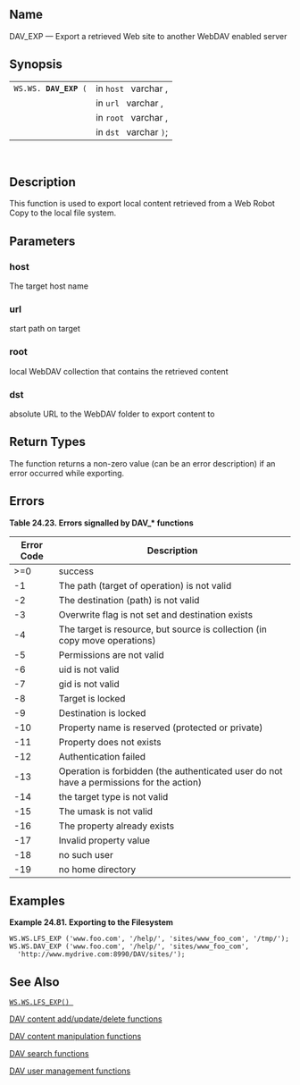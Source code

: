 <div id="fn_dav_exp" class="refentry">

<div class="titlepage">

</div>

<div class="refnamediv">

## Name

DAV_EXP — Export a retrieved Web site to another WebDAV enabled server

</div>

<div class="refsynopsisdiv">

## Synopsis

<div id="fsyn_dav_exp" class="funcsynopsis">

|                            |                        |
|----------------------------|------------------------|
| `WS.WS. `**`DAV_EXP`**` (` | in `host ` varchar ,   |
|                            | in `url ` varchar ,    |
|                            | in `root ` varchar ,   |
|                            | in `dst ` varchar `)`; |

<div class="funcprototype-spacer">

 

</div>

</div>

</div>

<div id="desc_dav_exp" class="refsect1">

## Description

This function is used to export local content retrieved from a Web Robot
Copy to the local file system.

</div>

<div id="params_dav_exp" class="refsect1">

## Parameters

<div id="id85514" class="refsect2">

### host

The target host name

</div>

<div id="id85517" class="refsect2">

### url

start path on target

</div>

<div id="id85520" class="refsect2">

### root

local WebDAV collection that contains the retrieved content

</div>

<div id="id85523" class="refsect2">

### dst

absolute URL to the WebDAV folder to export content to

</div>

</div>

<div id="ret_dav_exp" class="refsect1">

## Return Types

The function returns a non-zero value (can be an error description) if
an error occurred while exporting.

</div>

<div id="errors_dav_exp" class="refsect1">

## Errors

<div id="id85531" class="table">

**Table 24.23. Errors signalled by DAV\_\* functions**

<div class="table-contents">

| Error Code                           | Description                                                                                                              |
|--------------------------------------|--------------------------------------------------------------------------------------------------------------------------|
| <span class="errorcode">\>=0 </span> | <span class="errortext">success </span>                                                                                  |
| <span class="errorcode">-1 </span>   | <span class="errortext">The path (target of operation) is not valid </span>                                              |
| <span class="errorcode">-2 </span>   | <span class="errortext">The destination (path) is not valid </span>                                                      |
| <span class="errorcode">-3 </span>   | <span class="errortext">Overwrite flag is not set and destination exists </span>                                         |
| <span class="errorcode">-4 </span>   | <span class="errortext">The target is resource, but source is collection (in copy move operations) </span>               |
| <span class="errorcode">-5 </span>   | <span class="errortext">Permissions are not valid </span>                                                                |
| <span class="errorcode">-6 </span>   | <span class="errortext">uid is not valid </span>                                                                         |
| <span class="errorcode">-7 </span>   | <span class="errortext">gid is not valid </span>                                                                         |
| <span class="errorcode">-8 </span>   | <span class="errortext">Target is locked </span>                                                                         |
| <span class="errorcode">-9 </span>   | <span class="errortext">Destination is locked </span>                                                                    |
| <span class="errorcode">-10 </span>  | <span class="errortext">Property name is reserved (protected or private) </span>                                         |
| <span class="errorcode">-11 </span>  | <span class="errortext">Property does not exists </span>                                                                 |
| <span class="errorcode">-12 </span>  | <span class="errortext">Authentication failed </span>                                                                    |
| <span class="errorcode">-13 </span>  | <span class="errortext">Operation is forbidden (the authenticated user do not have a permissions for the action) </span> |
| <span class="errorcode">-14 </span>  | <span class="errortext">the target type is not valid </span>                                                             |
| <span class="errorcode">-15 </span>  | <span class="errortext">The umask is not valid </span>                                                                   |
| <span class="errorcode">-16 </span>  | <span class="errortext">The property already exists </span>                                                              |
| <span class="errorcode">-17 </span>  | <span class="errortext">Invalid property value </span>                                                                   |
| <span class="errorcode">-18 </span>  | <span class="errortext">no such user </span>                                                                             |
| <span class="errorcode">-19 </span>  | <span class="errortext">no home directory </span>                                                                        |

</div>

</div>

  

</div>

<div id="examples_dav_exp" class="refsect1">

## Examples

<div id="ex_dav_exp" class="example">

**Example 24.81. Exporting to the Filesystem**

<div class="example-contents">

``` programlisting
WS.WS.LFS_EXP ('www.foo.com', '/help/', 'sites/www_foo_com', '/tmp/');
WS.WS.DAV_EXP ('www.foo.com', '/help/', 'sites/www_foo_com',
  'http://www.mydrive.com:8990/DAV/sites/');
```

</div>

</div>

  

</div>

<div id="seealso_dav_exp" class="refsect1">

## See Also

<a href="fn_lfs_exp.html" class="link" title="LFS_EXP"><code
class="function">WS.WS.LFS_EXP() </code></a>

<a href="fn_dav_api_add.html" class="link"
title="DAV add &amp; update functions">DAV content add/update/delete
functions</a>

<a href="fn_dav_api_change.html" class="link"
title="DAV manipulation functions">DAV content manipulation
functions</a>

<a href="fn_dav_api_search.html" class="link"
title="DAV search functions">DAV search functions</a>

<a href="fn_dav_api_user.html" class="link"
title="WebDAV Users &amp; Groups administration">DAV user management
functions</a>

</div>

</div>
